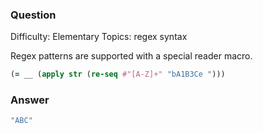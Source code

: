 ### Question

Difficulty:	Elementary
Topics:	regex syntax


Regex patterns are supported with a special reader macro.

```clojure
(= __ (apply str (re-seq #"[A-Z]+" "bA1B3Ce ")))
```

### Answer

```clojure
"ABC"
```
